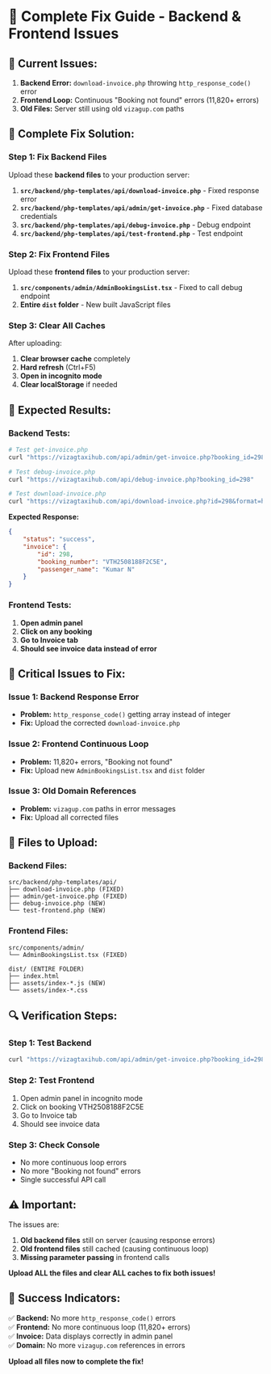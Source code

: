 # 🚨 Complete Fix Guide - Backend & Frontend Issues

## 🚨 **Current Issues:**

1. **Backend Error:** `download-invoice.php` throwing `http_response_code()` error
2. **Frontend Loop:** Continuous "Booking not found" errors (11,820+ errors)
3. **Old Files:** Server still using old `vizagup.com` paths

## 🔧 **Complete Fix Solution:**

### **Step 1: Fix Backend Files**

Upload these **backend files** to your production server:

1. **`src/backend/php-templates/api/download-invoice.php`** - Fixed response error
2. **`src/backend/php-templates/api/admin/get-invoice.php`** - Fixed database credentials
3. **`src/backend/php-templates/api/debug-invoice.php`** - Debug endpoint
4. **`src/backend/php-templates/api/test-frontend.php`** - Test endpoint

### **Step 2: Fix Frontend Files**

Upload these **frontend files** to your production server:

1. **`src/components/admin/AdminBookingsList.tsx`** - Fixed to call debug endpoint
2. **Entire `dist` folder** - New built JavaScript files

### **Step 3: Clear All Caches**

After uploading:
1. **Clear browser cache** completely
2. **Hard refresh** (Ctrl+F5)
3. **Open in incognito mode**
4. **Clear localStorage** if needed

## 🎯 **Expected Results:**

### **Backend Tests:**
```bash
# Test get-invoice.php
curl "https://vizagtaxihub.com/api/admin/get-invoice.php?booking_id=298"

# Test debug-invoice.php
curl "https://vizagtaxihub.com/api/debug-invoice.php?booking_id=298"

# Test download-invoice.php
curl "https://vizagtaxihub.com/api/download-invoice.php?id=298&format=html"
```

**Expected Response:**
```json
{
    "status": "success",
    "invoice": {
        "id": 298,
        "booking_number": "VTH2508188F2C5E",
        "passenger_name": "Kumar N"
    }
}
```

### **Frontend Tests:**
1. **Open admin panel**
2. **Click on any booking**
3. **Go to Invoice tab**
4. **Should see invoice data instead of error**

## 🚨 **Critical Issues to Fix:**

### **Issue 1: Backend Response Error**
- **Problem:** `http_response_code()` getting array instead of integer
- **Fix:** Upload the corrected `download-invoice.php`

### **Issue 2: Frontend Continuous Loop**
- **Problem:** 11,820+ errors, "Booking not found"
- **Fix:** Upload new `AdminBookingsList.tsx` and `dist` folder

### **Issue 3: Old Domain References**
- **Problem:** `vizagup.com` paths in error messages
- **Fix:** Upload all corrected files

## 📁 **Files to Upload:**

### **Backend Files:**
```
src/backend/php-templates/api/
├── download-invoice.php (FIXED)
├── admin/get-invoice.php (FIXED)
├── debug-invoice.php (NEW)
└── test-frontend.php (NEW)
```

### **Frontend Files:**
```
src/components/admin/
└── AdminBookingsList.tsx (FIXED)

dist/ (ENTIRE FOLDER)
├── index.html
├── assets/index-*.js (NEW)
└── assets/index-*.css
```

## 🔍 **Verification Steps:**

### **Step 1: Test Backend**
```bash
curl "https://vizagtaxihub.com/api/admin/get-invoice.php?booking_id=298"
```

### **Step 2: Test Frontend**
1. Open admin panel in incognito mode
2. Click on booking VTH2508188F2C5E
3. Go to Invoice tab
4. Should see invoice data

### **Step 3: Check Console**
- No more continuous loop errors
- No more "Booking not found" errors
- Single successful API call

## ⚠️ **Important:**

The issues are:
1. **Old backend files** still on server (causing response errors)
2. **Old frontend files** still cached (causing continuous loop)
3. **Missing parameter passing** in frontend calls

**Upload ALL the files and clear ALL caches to fix both issues!**

## 🎯 **Success Indicators:**

✅ **Backend:** No more `http_response_code()` errors  
✅ **Frontend:** No more continuous loop (11,820+ errors)  
✅ **Invoice:** Data displays correctly in admin panel  
✅ **Domain:** No more `vizagup.com` references in errors  

**Upload all files now to complete the fix!**












